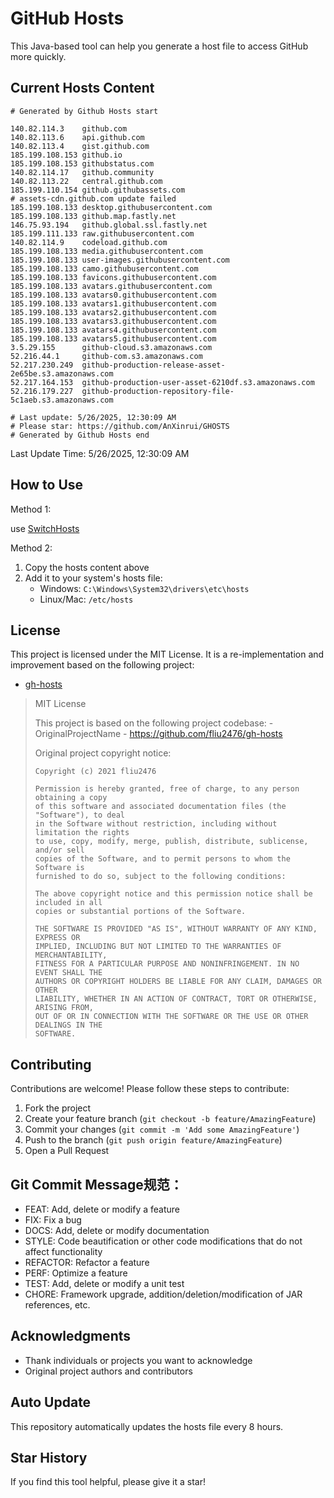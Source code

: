 # GitHub Hosts

This Java-based tool can help you generate a host file to access GitHub more quickly.

## Current Hosts Content

```hosts
# Generated by Github Hosts start  

140.82.114.3    github.com
140.82.113.6    api.github.com
140.82.113.4    gist.github.com
185.199.108.153 github.io
185.199.108.153 githubstatus.com
140.82.114.17   github.community
140.82.113.22   central.github.com
185.199.110.154 github.githubassets.com
# assets-cdn.github.com update failed
185.199.108.133 desktop.githubusercontent.com
185.199.108.133 github.map.fastly.net
146.75.93.194   github.global.ssl.fastly.net
185.199.111.133 raw.githubusercontent.com
140.82.114.9    codeload.github.com
185.199.108.133 media.githubusercontent.com
185.199.108.133 user-images.githubusercontent.com
185.199.108.133 camo.githubusercontent.com
185.199.108.133 favicons.githubusercontent.com
185.199.108.133 avatars.githubusercontent.com
185.199.108.133 avatars0.githubusercontent.com
185.199.108.133 avatars1.githubusercontent.com
185.199.108.133 avatars2.githubusercontent.com
185.199.108.133 avatars3.githubusercontent.com
185.199.108.133 avatars4.githubusercontent.com
185.199.108.133 avatars5.githubusercontent.com
3.5.29.155      github-cloud.s3.amazonaws.com
52.216.44.1     github-com.s3.amazonaws.com
52.217.230.249  github-production-release-asset-2e65be.s3.amazonaws.com
52.217.164.153  github-production-user-asset-6210df.s3.amazonaws.com
52.216.179.227  github-production-repository-file-5c1aeb.s3.amazonaws.com

# Last update: 5/26/2025, 12:30:09 AM
# Please star: https://github.com/AnXinrui/GHOSTS
# Generated by Github Hosts end
```

Last Update Time: 5/26/2025, 12:30:09 AM

## How to Use

Method 1:

use [SwitchHosts](https://github.com/oldj/SwitchHosts)

Method 2:
1. Copy the hosts content above
2. Add it to your system's hosts file:
   - Windows: `C:\Windows\System32\drivers\etc\hosts`
   - Linux/Mac: `/etc/hosts`

## License
This project is licensed under the MIT License. It is a re-implementation and improvement based on the following project:
- [gh-hosts](https://github.com/fliu2476/gh-hosts)

> MIT License 
>
> This project is based on the following project codebase: -OriginalProjectName - https://github.com/fliu2476/gh-hosts
>
> Original project copyright notice:
>
> ```
> Copyright (c) 2021 fliu2476
> 
> Permission is hereby granted, free of charge, to any person obtaining a copy
> of this software and associated documentation files (the "Software"), to deal
> in the Software without restriction, including without limitation the rights
> to use, copy, modify, merge, publish, distribute, sublicense, and/or sell
> copies of the Software, and to permit persons to whom the Software is
> furnished to do so, subject to the following conditions:
> 
> The above copyright notice and this permission notice shall be included in all
> copies or substantial portions of the Software.
> 
> THE SOFTWARE IS PROVIDED "AS IS", WITHOUT WARRANTY OF ANY KIND, EXPRESS OR
> IMPLIED, INCLUDING BUT NOT LIMITED TO THE WARRANTIES OF MERCHANTABILITY,
> FITNESS FOR A PARTICULAR PURPOSE AND NONINFRINGEMENT. IN NO EVENT SHALL THE
> AUTHORS OR COPYRIGHT HOLDERS BE LIABLE FOR ANY CLAIM, DAMAGES OR OTHER
> LIABILITY, WHETHER IN AN ACTION OF CONTRACT, TORT OR OTHERWISE, ARISING FROM,
> OUT OF OR IN CONNECTION WITH THE SOFTWARE OR THE USE OR OTHER DEALINGS IN THE
> SOFTWARE.
> ```

## Contributing

Contributions are welcome! Please follow these steps to contribute:

1. Fork the project
2. Create your feature branch (`git checkout -b feature/AmazingFeature`)
3. Commit your changes (`git commit -m 'Add some AmazingFeature'`)
4. Push to the branch (`git push origin feature/AmazingFeature`)
5. Open a Pull Request

## Git Commit Message规范：

- FEAT: Add, delete or modify a feature
- FIX: Fix a bug
- DOCS: Add, delete or modify documentation
- STYLE: Code beautification or other code modifications that do not affect functionality
- REFACTOR: Refactor a feature
- PERF: Optimize a feature
- TEST: Add, delete or modify a unit test
- CHORE: Framework upgrade, addition/deletion/modification of JAR references, etc.

## Acknowledgments

- Thank individuals or projects you want to acknowledge
- Original project authors and contributors

## Auto Update

This repository automatically updates the hosts file every 8 hours.

## Star History

If you find this tool helpful, please give it a star!

